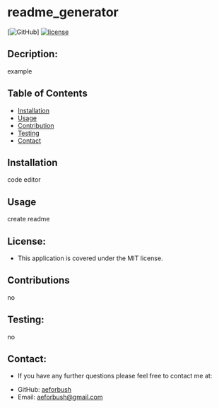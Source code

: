 

  
# readme_generator

[![GitHub](https://img.shields.io/github/license/aeforbush/readme_generator)]
[![license](https://img.shields.io/badge/license-MIT-success)](https://shields.io)

## Decription:
example

## Table of Contents 
- [Installation](#installation)
- [Usage](#usage)
- [Contribution](#contribution)
- [Testing](#test)
- [Contact](#contact)


## Installation
code editor

## Usage
create readme

## License:
* This application is covered under the MIT license.

## Contributions
no

## Testing:
no

## Contact:
* If you have any further questions please feel free to contact me at:
 - GitHub: [aeforbush](https://github.com/aeforbush) 
 - Email: aeforbush@gmail.com

